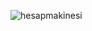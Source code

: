 ![hesapmakinesi](https://github.com/pinarnurdemirtas/hesapMakinesi/assets/112588321/d583f69e-475b-4415-8300-d5f46080afa5)
